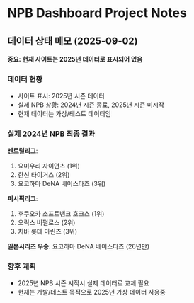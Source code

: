 # NPB Dashboard Project Notes

## 데이터 상태 메모 (2025-09-02)

**중요: 현재 사이트는 2025년 데이터로 표시되어 있음**

### 데이터 현황
- 사이트 표시: 2025년 시즌 데이터
- 실제 NPB 상황: 2024년 시즌 종료, 2025년 시즌 미시작
- 현재 데이터는 가상/테스트 데이터임

### 실제 2024년 NPB 최종 결과
**센트럴리그**:
1. 요미우리 자이언츠 (1위)
2. 한신 타이거스 (2위) 
3. 요코하마 DeNA 베이스타즈 (3위)

**퍼시픽리그**:
1. 후쿠오카 소프트뱅크 호크스 (1위)
2. 오릭스 버펄로스 (2위)
3. 치바 롯데 마린즈 (3위)

**일본시리즈 우승**: 요코하마 DeNA 베이스타즈 (26년만)

### 향후 계획
- 2025년 NPB 시즌 시작시 실제 데이터로 교체 필요
- 현재는 개발/테스트 목적으로 2025년 가상 데이터 사용중